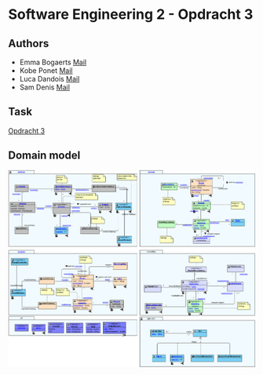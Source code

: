 # Software Engineering 2 - Opdracht 3

## Authors

* Emma Bogaerts [Mail](mailto:emma.bogaerts.2@student.kdg.be)
* Kobe Ponet [Mail](mailto:kobe.ponet@student.kdg.be)
* Luca Dandois [Mail](mailto:luca.dandois@student.kdg.be)
* Sam Denis [Mail](mailto:sam.denis@student.kdg.be)

## Task
[Opdracht 3](https://canvas.kdg.be/courses/42929/assignments/165551)

## Domain model
![img.png](img.png)